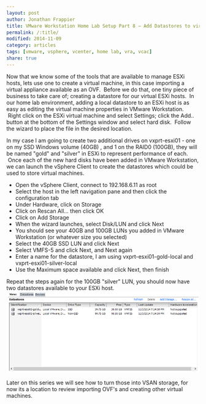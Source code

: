 ```yaml
---
layout: post
author: Jonathan Frappier
title: VMware Workstation Home Lab Setup Part 8 – Add Datastores to virtual ESXi hosts
permalink: /:title/
modified: 2014-11-09
category: articles
tags: [vmware, vsphere, vcenter, home lab, vra, vcac]
share: true
---
```

Now that we know some of the tools that are available to manage ESXi hosts, lets use one to create a virtual machine, in this case importing a virtual appliance available as an OVF.  Before we do that, one tiny piece of business to take care of; creating a datastore for our virtual ESXi hosts.  In our home lab environment, adding a local datastore to an ESXi host is as easy as editing the virtual machine properties in VMware Workstation.  Right click on the ESXi virtual machine and select Settings; click the Add.. button at the bottom of the Settings window and select hard disk.  Follow the wizard to place the file in the desired location.

In my case I am going to create two additional drives on vxprt-esxi01 - one on my SSD Windows volume (40GB) , and 1 on the RAID0 (100GB), they will be named "gold" and "silver" in ESXi to represent performance of each.  Once each of the new hard disks have been added in VMware Workstation, we can launch the vSphere Client to create the datastores which could be used to store virtual machines.
<ul>
	<li>Open the vSphere Client, connect to 192.168.6.11 as root</li>
	<li>Select the host in the left navigation pane and then click the configuration tab</li>
	<li>Under Hardware, click on Storage</li>
	<li>Click on Rescan All... then click OK</li>
	<li>Click on Add Storage</li>
	<li>When the wizard launches, select Disk/LUN and click Next</li>
	<li>You should see your 40GB and 100GB LUNs you added in VMware Workstation (or whatever size you selected)</li>
	<li>Select the 40GB SSD LUN and click Next</li>
	<li>Select VMFS-5 and click Next, and Next again</li>
	<li>Enter a name for the datastore, I am using vxprt-esxi01-gold-local and vxprt-esxi01-silver-local</li>
	<li>Use the Maximum space available and click Next, then finish</li>
</ul>
Repeat the steps again for the 100GB "silver" LUN, you should now have two datastores available to your ESXi host.

<img src="/images/fulls/esxi-local-datastore.png" class="fit image">

Later on this series we will see how to turn those into VSAN storage, for now its a location to review importing OVF's and creating other virtual machines.